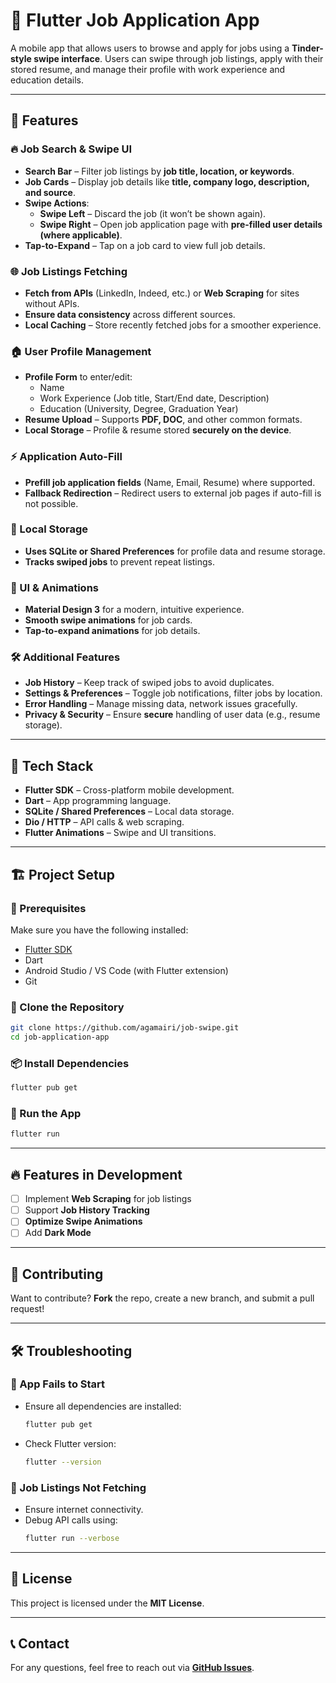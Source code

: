 # 🚀 Flutter Job Application App  
A mobile app that allows users to browse and apply for jobs using a **Tinder-style swipe interface**. Users can swipe through job listings, apply with their stored resume, and manage their profile with work experience and education details.

---

## 📌 Features  

### 🔥 Job Search & Swipe UI  
- **Search Bar** – Filter job listings by **job title, location, or keywords**.  
- **Job Cards** – Display job details like **title, company logo, description, and source**.  
- **Swipe Actions**:  
  - **Swipe Left** – Discard the job (it won’t be shown again).  
  - **Swipe Right** – Open job application page with **pre-filled user details (where applicable)**.  
- **Tap-to-Expand** – Tap on a job card to view full job details.  

### 🌐 Job Listings Fetching  
- **Fetch from APIs** (LinkedIn, Indeed, etc.) or **Web Scraping** for sites without APIs.  
- **Ensure data consistency** across different sources.  
- **Local Caching** – Store recently fetched jobs for a smoother experience.  

### 🏠 User Profile Management  
- **Profile Form** to enter/edit:  
  - Name  
  - Work Experience (Job title, Start/End date, Description)  
  - Education (University, Degree, Graduation Year)  
- **Resume Upload** – Supports **PDF, DOC**, and other common formats.  
- **Local Storage** – Profile & resume stored **securely on the device**.  

### ⚡ Application Auto-Fill  
- **Prefill job application fields** (Name, Email, Resume) where supported.  
- **Fallback Redirection** – Redirect users to external job pages if auto-fill is not possible.  

### 📂 Local Storage  
- **Uses SQLite or Shared Preferences** for profile data and resume storage.  
- **Tracks swiped jobs** to prevent repeat listings.  

### 🎨 UI & Animations  
- **Material Design 3** for a modern, intuitive experience.  
- **Smooth swipe animations** for job cards.  
- **Tap-to-expand animations** for job details.  

### 🛠️ Additional Features  
- **Job History** – Keep track of swiped jobs to avoid duplicates.  
- **Settings & Preferences** – Toggle job notifications, filter jobs by location.  
- **Error Handling** – Manage missing data, network issues gracefully.  
- **Privacy & Security** – Ensure **secure** handling of user data (e.g., resume storage).  

---

## 📌 Tech Stack  
- **Flutter SDK** – Cross-platform mobile development.  
- **Dart** – App programming language.  
- **SQLite / Shared Preferences** – Local data storage.  
- **Dio / HTTP** – API calls & web scraping.  
- **Flutter Animations** – Swipe and UI transitions.  

---

## 🏗️ Project Setup  

### 🔧 Prerequisites  
Make sure you have the following installed:  
- [Flutter SDK](https://flutter.dev/docs/get-started/install)  
- Dart  
- Android Studio / VS Code (with Flutter extension)  
- Git  

### 🚀 Clone the Repository  
```sh
git clone https://github.com/agamairi/job-swipe.git
cd job-application-app
```

### 📦 Install Dependencies  
```sh
flutter pub get
```

### 🔨 Run the App  
```sh
flutter run
```

---

## 🔥 Features in Development  
- [ ] Implement **Web Scraping** for job listings  
- [ ] Support **Job History Tracking**  
- [ ] **Optimize Swipe Animations**  
- [ ] Add **Dark Mode**  

---

## 🚀 Contributing  
Want to contribute? **Fork** the repo, create a new branch, and submit a pull request!  

---

## 🛠️ Troubleshooting  

### 🔴 App Fails to Start  
- Ensure all dependencies are installed:  
  ```sh
  flutter pub get
  ```
- Check Flutter version:  
  ```sh
  flutter --version
  ```

### 🔴 Job Listings Not Fetching  
- Ensure internet connectivity.  
- Debug API calls using:  
  ```sh
  flutter run --verbose
  ```

---

## 📜 License  
This project is licensed under the **MIT License**.  

---

## 📞 Contact  
For any questions, feel free to reach out via **[GitHub Issues](https://github.com/agamairi/job-swipe/issues)**.  

